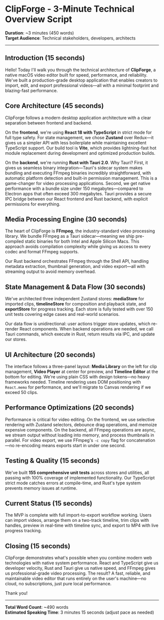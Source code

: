 # ClipForge - 3-Minute Technical Overview Script

**Duration**: ~3 minutes (450 words)  
**Target Audience**: Technical stakeholders, developers, architects

---

## Introduction (15 seconds)

Hello! Today I'll walk you through the technical architecture of **ClipForge**, a native macOS video editor built for speed, performance, and reliability. We've built a production-grade desktop application that enables creators to import, edit, and export professional videos—all with a minimal footprint and blazing-fast performance.

## Core Architecture (45 seconds)

ClipForge follows a modern desktop application architecture with a clear separation between frontend and backend.

On the **frontend**, we're using **React 18 with TypeScript** in strict mode for full type safety. For state management, we chose **Zustand** over Redux—it gives us a simpler API with less boilerplate while maintaining excellent TypeScript support. Our build tool is **Vite**, which provides lightning-fast hot module replacement during development and optimized production builds.

On the **backend**, we're running **Rust with Tauri 2.0**. Why Tauri? First, it gives us seamless binary integration—Tauri's sidecar system makes bundling and executing FFmpeg binaries incredibly straightforward, with automatic platform detection and built-in permission management. This is a game-changer for video processing applications. Second, we get native performance with a bundle size under 150 megabytes—compared to Electron apps that often exceed 300 megabytes. Tauri provides a secure IPC bridge between our React frontend and Rust backend, with explicit permissions for everything.

## Media Processing Engine (30 seconds)

The heart of ClipForge is **FFmpeg**, the industry-standard video processing library. We bundle FFmpeg as a Tauri sidecar—meaning we ship pre-compiled static binaries for both Intel and Apple Silicon Macs. This approach avoids compilation complexity while giving us access to every codec and format FFmpeg supports. 

Our Rust backend orchestrates FFmpeg through the Shell API, handling metadata extraction, thumbnail generation, and video export—all with streaming output to avoid memory overhead.

## State Management & Data Flow (30 seconds)

We've architected three independent Zustand stores: **mediaStore** for imported clips, **timelineStore** for composition and playback state, and **exportStore** for progress tracking. Each store is fully tested with over 150 unit tests covering edge cases and real-world scenarios.

Our data flow is unidirectional: user actions trigger store updates, which re-render React components. When backend operations are needed, we call Tauri commands, which execute in Rust, return results via IPC, and update our stores.

## UI Architecture (20 seconds)

The interface follows a three-panel layout: **Media Library** on the left for clip management, **Video Player** at center for preview, and **Timeline Editor** at the bottom for editing. We're using plain CSS with design tokens—no heavy frameworks needed. Timeline rendering uses DOM positioning with `React.memo` for performance, and we'll migrate to Canvas rendering if we exceed 50 clips.

## Performance Optimizations (20 seconds)

Performance is critical for video editing. On the frontend, we use selective rendering with Zustand selectors, debounce drag operations, and memoize expensive components. On the backend, all FFmpeg operations are async, we stream output without loading into memory, and process thumbnails in parallel. For video export, we use FFmpeg's `-c copy` flag for concatenation—no re-encoding means exports start in under one second.

## Testing & Quality (15 seconds)

We've built **155 comprehensive unit tests** across stores and utilities, all passing with 100% coverage of implemented functionality. Our TypeScript strict mode catches errors at compile-time, and Rust's type system prevents memory issues at runtime.

## Current Status (15 seconds)

The MVP is complete with full import-to-export workflow working. Users can import videos, arrange them on a two-track timeline, trim clips with handles, preview in real-time with timeline sync, and export to MP4 with live progress tracking. 

## Closing (15 seconds)

ClipForge demonstrates what's possible when you combine modern web technologies with native system performance. React and TypeScript give us developer velocity, Rust and Tauri give us native speed, and FFmpeg gives us professional-grade video processing. The result? A fast, reliable, and maintainable video editor that runs entirely on the user's machine—no cloud, no subscriptions, just pure local performance.

Thank you!

---

**Total Word Count**: ~490 words  
**Estimated Speaking Time**: 3 minutes 15 seconds (adjust pace as needed)

